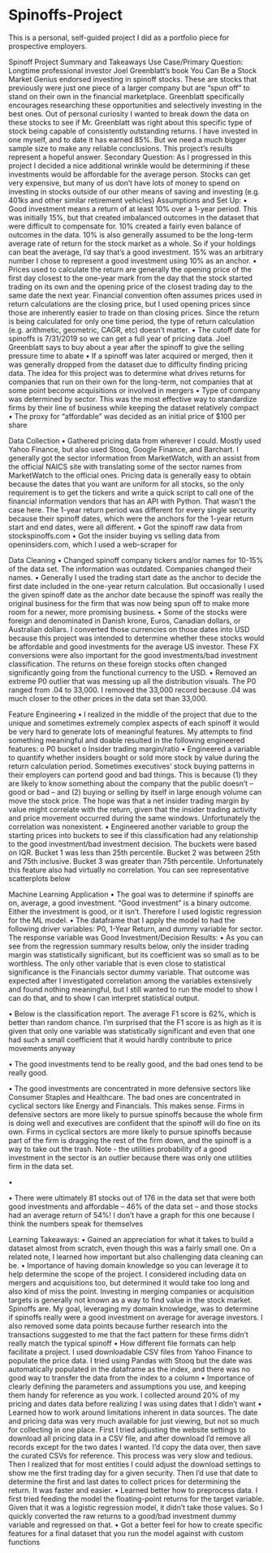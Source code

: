 # Spinoffs-Project

This is a personal, self-guided project I did as a portfolio piece for prospective employers. 

Spinoff Project Summary and Takeaways
Use Case/Primary Question:
Longtime professional investor Joel Greenblatt’s book You Can Be a Stock Market Genius endorsed investing in spinoff stocks. These are stocks that previously were just one piece of a larger company but are “spun off” to stand on their own in the financial marketplace. Greenblatt specifically encourages researching these opportunities and selectively investing in the best ones. Out of personal curiosity I wanted to break down the data on these stocks to see if Mr. Greenblatt was right about this specific type of stock being capable of consistently outstanding returns. I have invested in one myself, and to date it has earned 85%. But we need a much bigger sample size to make any reliable conclusions. This project’s results represent a hopeful answer.
Secondary Question:
As I progressed in this project I decided a nice additional wrinkle would be determining if these investments would be affordable for the average person. Stocks can get very expensive, but many of us don’t have lots of money to spend on investing in stocks outside of our other means of saving and investing (e.g. 401ks and other similar retirement vehicles)
Assumptions and Set Up:
•	Good investment means a return of at least 10% over a 1-year period. This was initially 15%, but that created imbalanced outcomes in the dataset that were difficult to compensate for. 10% created a fairly even balance of outcomes in the data. 10% is also generally assumed to be the long-term average rate of return for the stock market as a whole. So if your holdings can beat the average, I’d say that’s a good investment. 15% was an arbitrary number I chose to represent a good investment using 10% as an anchor.
•	Prices used to calculate the return are generally the opening price of the first day closest to the one-year mark from the day that the stock started trading on its own and the opening price of the closest trading day to the same date the next year. Financial convention often assumes prices used in return calculations are the closing price, but I used opening prices since those are inherently easier to trade on than closing prices. Since the return is being calculated for only one time period, the type of return calculation (e.g. arithmetic, geometric, CAGR, etc) doesn’t matter.
•	The cutoff date for spinoffs is 7/31/2019 so we can get a full year of pricing data. Joel Greenblatt says to buy about a year after the spinoff to give the selling pressure time to abate
•	If a spinoff was later acquired or merged, then it was generally dropped from the dataset due to difficulty finding pricing data. The idea for this project was to determine what drives returns for companies that run on their own for the long-term, not companies that at some point become acquisitions or involved in mergers
•	Type of company was determined by sector. This was the most effective way to standardize firms by their line of business while keeping the dataset relatively compact
•	The proxy for “affordable” was decided as an initial price of $100 per share

Data Collection
•	Gathered pricing data from wherever I could. Mostly used Yahoo Finance, but also used Stooq, Google Finance, and Barchart. I generally got the sector information from MarketWatch, with an assist from the official NAICS site with translating some of the sector names from MarketWatch to the official ones. Pricing data is generally easy to obtain because the dates that you want are uniform for all stocks, so the only requirement is to get the tickers and write a quick script to call one of the financial information vendors that has an API with Python. That wasn’t the case here. The 1-year return period was different for every single security because their spinoff dates, which were the anchors for the 1-year return start and end dates, were all different.
•	Got the spinoff raw data from stockspinoffs.com
•	Got the insider buying vs selling data from openinsiders.com, which I used a web-scraper for

Data Cleaning
•	Changed spinoff company tickers and/or names for 10-15% of the data set. The information was outdated. Companies changed their names. 
•	Generally I used the trading start date as the anchor to decide the first date included in the one-year return calculation. But occasionally I used the given spinoff date as the anchor date because the spinoff was really the original business for the firm that was now being spun off to make more room for a newer, more promising business.
•	Some of the stocks were foreign and denominated in Danish krone, Euros, Canadian dollars, or Australian dollars. I converted those currencies on those dates into USD because this project was intended to determine whether these stocks would be affordable and good investments for the average US investor. These FX conversions were also important for the good investments/bad investment classification. The returns on these foreign stocks often changed significantly going from the functional currency to the USD.
•	Removed an extreme P0 outlier that was messing up all the distribution visuals. The P0 ranged from .04 to 33,000. I removed the 33,000 record because .04 was much closer to the other prices in the data set than 33,000.

Feature Engineering
•	I realized in the middle of the project that due to the unique and sometimes extremely complex aspects of each spinoff it would be very hard to generate lots of meaningful features. My attempts to find something meaningful and doable resulted in the following engineered features:
o	P0 bucket
o	Insider trading margin/ratio
•	Engineered a variable to quantify whether insiders bought or sold more stock by value during the return calculation period. Sometimes executives’ stock buying patterns in their employers can portend good and bad things. This is because (1) they are likely to know something about the company that the public doesn’t – good or bad – and (2) buying or selling by itself in large enough volume can move the stock price. The hope was that a net insider trading margin by value might correlate with the return, given that the insider trading activity and price movement occurred during the same windows. Unfortunately the correlation was nonexistent.
•	Engineered another variable to group the starting prices into buckets to see if this classification had any relationship to the good investment/bad investment decision. The buckets were based on IQR. Bucket 1 was less than 25th percentile. Bucket 2 was between 25th and 75th inclusive. Bucket 3 was greater than 75th percentile. Unfortunately this feature also had virtually no correlation. You can see representative scatterplots below
  
 

Machine Learning Application
•	The goal was to determine if spinoffs are on, average, a good investment. “Good investment” is a binary outcome. Either the investment is good, or it isn’t. Therefore I used logistic regression for the ML model.
•	The dataframe that I apply the model to had the following driver variables: P0, 1-Year Return, and dummy variable for sector. The response variable was Good Investment/Decision
Results:
•	As you can see from the regression summary results below, only the insider trading margin was statistically significant, but its coefficient was so small as to be worthless. The only other variable that is even close to statistical significance is the Financials sector dummy variable. That outcome was expected after I investigated correlation among the variables extensively and found nothing meaningful, but I still wanted to run the model to show I can do that, and to show I can interpret statistical output.
 
•	Below is the classification report. The average F1 score is 62%, which is better than random chance. I’m surprised that the F1 score is as high as it is given that only one variable was statistically significant and even that one had such a small coefficient that it would hardly contribute to price movements anyway
 
•	The good investments tend to be really good, and the bad ones tend to be really good. 
 
•	The good investments are concentrated in more defensive sectors like Consumer Staples and Healthcare. The bad ones are concentrated in cyclical sectors like Energy and Financials. This makes sense. Firms in defensive sectors are more likely to pursue spinoffs because the whole firm is doing well and executives are confident that the spinoff will do fine on its own. Firms in cyclical sectors are more likely to pursue spinoffs because part of the firm is dragging the rest of the firm down, and the spinoff is a way to take out the trash. Note - the utilities probability of a good investment in the sector is an outlier because there was only one utilities firm in the data set.
 
•	
 

•	There were ultimately 81 stocks out of 176 in the data set that were both good investments and affordable – 46% of the data set – and those stocks had an average return of 54%! I don’t have a graph for this one because I think the numbers speak for themselves

Learning Takeaways:
•	Gained an appreciation for what it takes to build a dataset almost from scratch, even though this was a fairly small one. On a related note, I learned how important but also challenging data cleaning can be.
•	Importance of having domain knowledge so you can leverage it to help determine the scope of the project. I considered including data on mergers and acquisitions too, but determined it would take too long and also kind of miss the point. Investing in merging companies or acquisition targets is generally not known as a way to find value in the stock market. Spinoffs are. My goal, leveraging my domain knowledge, was to determine if spinoffs really were a good investment on average for average investors. I also removed some data points because further research into the transactions suggested to me that the fact pattern for these firms didn’t really match the typical spinoff 
•	How different file formats can help facilitate a project. I used downloadable CSV files from Yahoo Finance to populate the price data. I tried using Pandas with Stooq but the date was automatically populated in the dataframe as the index, and there was no good way to transfer the data from the index to a column
•	Importance of clearly defining the parameters and assumptions you use, and keeping them handy for reference as you work. I collected around 20% of my pricing and dates data before realizing I was using dates that I didn’t want
•	Learned how to work around limitations inherent in data sources. The date and pricing data was very much available for just viewing, but not so much for collecting in one place. First I tried adjusting the website settings to download all pricing data in a CSV file, and after download I’d remove all records except for the two dates I wanted. I’d copy the data over, then save the curated CSVs for reference. This process was very slow and tedious. Then I realized that for most entities I could adjust the download settings to show me the first trading day for a given security. Then I’d use that date to determine the first and last dates to collect prices for determining the return. It was faster and easier.
•	Learned better how to preprocess data. I first tried feeding the model the floating-point returns for the target variable. Given that it was a logistic regression model, it didn’t take those values. So I quickly converted the raw returns to a good/bad investment dummy variable and regressed on that.
•	Got a better feel for how to create specific features for a final dataset that you run the model against with custom functions

